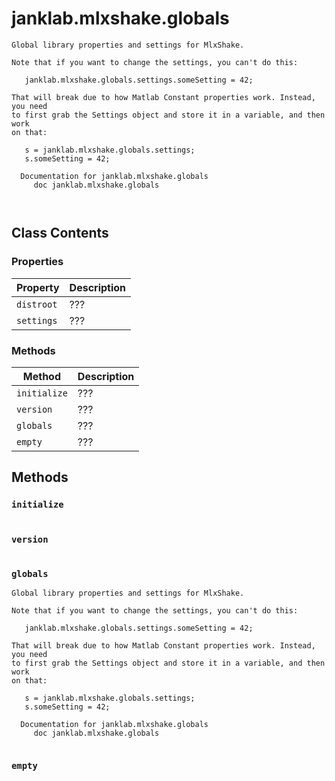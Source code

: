 # janklab.mlxshake.globals

```text
Global library properties and settings for MlxShake.

Note that if you want to change the settings, you can't do this:

   janklab.mlxshake.globals.settings.someSetting = 42;

That will break due to how Matlab Constant properties work. Instead, you need
to first grab the Settings object and store it in a variable, and then work
on that:

   s = janklab.mlxshake.globals.settings;
   s.someSetting = 42;

  Documentation for janklab.mlxshake.globals
     doc janklab.mlxshake.globals



```

## Class Contents

### Properties

| Property | Description |
| -------- | ----------- |
| `distroot` | ??? |
| `settings` | ??? |

### Methods

| Method | Description |
| -------- | ----------- |
| `initialize` | ??? |
| `version` | ??? |
| `globals` | ??? |
| `empty` | ??? |

## Methods

### `initialize`

```text

```

### `version`

```text

```

### `globals`

```text
Global library properties and settings for MlxShake.

Note that if you want to change the settings, you can't do this:

   janklab.mlxshake.globals.settings.someSetting = 42;

That will break due to how Matlab Constant properties work. Instead, you need
to first grab the Settings object and store it in a variable, and then work
on that:

   s = janklab.mlxshake.globals.settings;
   s.someSetting = 42;

  Documentation for janklab.mlxshake.globals
     doc janklab.mlxshake.globals


```

### `empty`

```text

```


